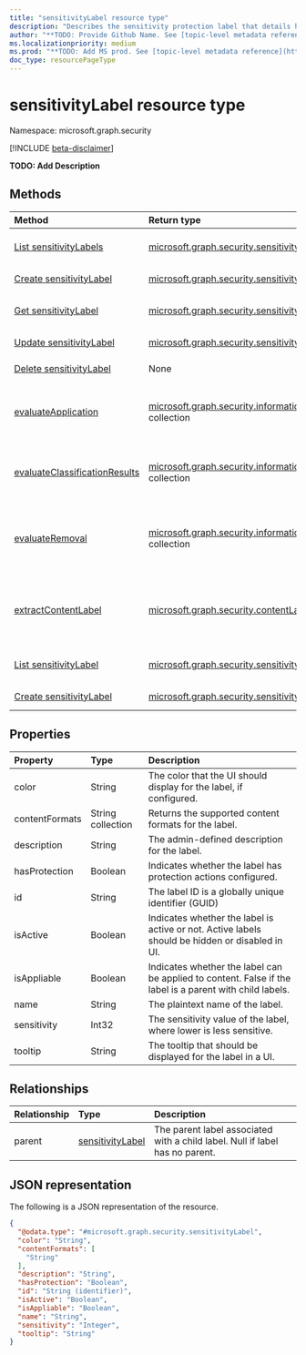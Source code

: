 ```yaml
---
title: "sensitivityLabel resource type"
description: "Describes the sensitivity protection label that details how to properly apply a sensitivity label to information."
author: "**TODO: Provide Github Name. See [topic-level metadata reference](https://msgo.azurewebsites.net/add/document/guidelines/metadata.html#topic-level-metadata)**"
ms.localizationpriority: medium
ms.prod: "**TODO: Add MS prod. See [topic-level metadata reference](https://msgo.azurewebsites.net/add/document/guidelines/metadata.html#topic-level-metadata)**"
doc_type: resourcePageType
---
```


# sensitivityLabel resource type

Namespace: microsoft.graph.security

[!INCLUDE [beta-disclaimer](../../includes/beta-disclaimer.md)]

**TODO: Add Description**

## Methods
| Method                                                                                             | Return type                                                                                                             | Description                                                                                                                                                            |
| :------------------------------------------------------------------------------------------------- | :---------------------------------------------------------------------------------------------------------------------- | :--------------------------------------------------------------------------------------------------------------------------------------------------------------------- |
| [List sensitivityLabels](../api/security-informationprotection-sensitivitylabel-list.md)                                 | [microsoft.graph.security.sensitivityLabel](../resources/security-sensitivitylabel.md) collection                       | Get a list of the [sensitivityLabel](../resources/security-sensitivitylabel.md) objects and their properties.                                                          |
| [Create sensitivityLabel](../api/security-informationprotectionpolicysetting-post-defaultlabel.md) | [microsoft.graph.security.sensitivityLabel](../resources/security-sensitivitylabel.md)                                  | Create a new [sensitivityLabel](../resources/security-sensitivitylabel.md) object.                                                                                     |
| [Get sensitivityLabel](../api/security-sensitivitylabel-get.md)                                    | [microsoft.graph.security.sensitivityLabel](../resources/security-sensitivitylabel.md)                                  | Read the properties and relationships of a [sensitivityLabel](../resources/security-sensitivitylabel.md) object.                                                       |
| [Update sensitivityLabel](../api/security-sensitivitylabel-update.md)                              | [microsoft.graph.security.sensitivityLabel](../resources/security-sensitivitylabel.md)                                  | Update the properties of a [sensitivityLabel](../resources/security-sensitivitylabel.md) object.                                                                       |
| [Delete sensitivityLabel](../api/security-sensitivitylabel-delete.md)                              | None                                                                                                                    | Deletes a [sensitivityLabel](../resources/security-sensitivitylabel.md) object.                                                                                        |
| [evaluateApplication](../api/security-sensitivitylabel-evaluateapplication.md)                     | [microsoft.graph.security.informationProtectionAction](../resources/security-informationprotectionaction.md) collection | Given an input of [contentInfo](contentinfo.md) and [labelingOptions](labelingoptions.md), compute the set of actions require to apply the label.                      |
| [evaluateClassificationResults](../api/security-sensitivitylabel-evaluateclassificationresults.md) | [microsoft.graph.security.informationProtectionAction](../resources/security-informationprotectionaction.md) collection | Given an input of [contentInfo](contentinfo.md) and classification results, compute the set of actions require to apply the label.                                     |
| [evaluateRemoval](../api/security-sensitivitylabel-evaluateremoval.md)                             | [microsoft.graph.security.informationProtectionAction](../resources/security-informationprotectionaction.md) collection | Given an input of [contentInfo](contentinfo.md) and [downgradeJustification](downgradejustification.md), compute the actions that should be taken to remove the label. |
| [extractContentLabel](../api/security-sensitivitylabel-extractcontentlabel.md)                     | [microsoft.graph.security.contentLabel](../resources/security-contentlabel.md)                                          | Given an input of [contentInfo](contentinfo.md), return details on the [informationProtectionLabel](informationprotectionlabel.md) that the metadata represents.       |
| [List sensitivityLabel](../api/security-sensitivitylabel-list-parent.md)                           | [microsoft.graph.security.sensitivityLabel](../resources/security-sensitivitylabel.md) collection                       | Get the sensitivityLabel resources from the parent navigation property.                                                                                                |
| [Create sensitivityLabel](../api/security-sensitivitylabel-post-parent.md)                         | [microsoft.graph.security.sensitivityLabel](../resources/security-sensitivitylabel.md)                                  | Create a new sensitivityLabel object.                                                                                                                                  |

## Properties
| Property       | Type              | Description                                                                                              |
| :------------- | :---------------- | :------------------------------------------------------------------------------------------------------- |
| color          | String            | The color that the UI should display for the label, if configured.                                       |
| contentFormats | String collection | Returns the supported content formats for the label.                                                     |
| description    | String            | The admin-defined description for the label.                                                             |
| hasProtection  | Boolean           | Indicates whether the label has protection actions configured.                                           |
| id             | String            | The label ID is a globally unique identifier (GUID)                                                      |
| isActive       | Boolean           | Indicates whether the label is active or not. Active labels should be hidden or disabled in UI.          |
| isAppliable    | Boolean           | Indicates whether the label can be applied to content. False if the label is a parent with child labels. |
| name           | String            | The plaintext name of the label.                                                                         |
| sensitivity    | Int32             | The sensitivity value of the label, where lower is less sensitive.                                       |
| tooltip        | String            | The tooltip that should be displayed for the label in a UI.                                              |

## Relationships
| Relationship | Type                                                          | Description                                                                  |
| :----------- | :------------------------------------------------------------ | :--------------------------------------------------------------------------- |
| parent       | [sensitivityLabel](../resources/security-sensitivitylabel.md) | The parent label associated with a child label. Null if label has no parent. |

## JSON representation
The following is a JSON representation of the resource.
<!-- {
  "blockType": "resource",
  "keyProperty": "id",
  "@odata.type": "microsoft.graph.security.sensitivityLabel",
  "openType": false
}
-->
``` json
{
  "@odata.type": "#microsoft.graph.security.sensitivityLabel",
  "color": "String",
  "contentFormats": [
    "String"
  ],
  "description": "String",
  "hasProtection": "Boolean",
  "id": "String (identifier)",
  "isActive": "Boolean",
  "isAppliable": "Boolean",
  "name": "String",
  "sensitivity": "Integer",
  "tooltip": "String"
}
```

